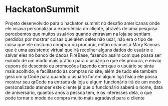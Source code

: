 # HackatonSummit

Projeto desenvolvido para o hackaton summit no desafio americanas onde ele visava personalizar a experiência do cliente, através de uma pesquisa 
percebemos que muitos usuários quando entravam na loja se sentiam perdidos por mostrar coisas que além deles não usar, não era o tipo de coisa que 
ele costuma comprar ou procurar, então criamos a Mary Kannas que é uma assistente virtual que irá recolher alguns dados do usuário e salvar eles no 
banco de dados FireBase, fazendo assim com que possa ser exibido de um modo mais prático para o usuário o que ele procura, e enviar cupons de desconto 
ou promoções fazendo com que o usuário se sinta mais acolhido, e facilitando as compras no site, além de tudo ele também gera um qrCode para quando o 
usuário for em algum loja física ele possa mostrar seu qrCode na entrada da loja e algum funcionário irá de um modo personalizado atender este cliente 
já que o funcionário saberá o nome, data de aniversário, quantos anos a pessoa tem, e os interesses dela, o que pode tornar o modo de compra muito mais 
agradável para o cliente 
